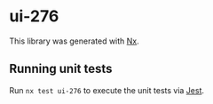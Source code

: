 # ui-276

This library was generated with [Nx](https://nx.dev).

## Running unit tests

Run `nx test ui-276` to execute the unit tests via [Jest](https://jestjs.io).
